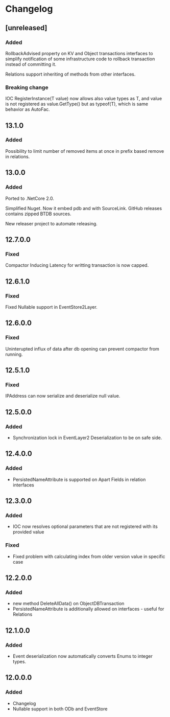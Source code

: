 # Changelog

## [unreleased]

### Added

RollbackAdvised property on KV and Object transactions interfaces to simplify notification of some infrastructure code to rollback transaction instead of committing it.

Relations support inheriting of methods from other interfaces.

### Breaking change

IOC RegisterInstance<T>(T value) now allows also value types as T, and value is not registered as value.GetType() but as typeof(T), which is same behavior as AutoFac.

## 13.1.0

### Added

Possibility to limit number of removed items at once in prefix based remove in relations.

## 13.0.0

### Added

Ported to .NetCore 2.0.

Simplified Nuget. Now it embed pdb and with SourceLink. GitHub releases contains zipped BTDB sources.

New releaser project to automate releasing.

## 12.7.0.0

### Fixed

Compactor Inducing Latency for writting transaction is now capped.

## 12.6.1.0

### Fixed

Fixed Nullable support in EventStore2Layer.

## 12.6.0.0

### Fixed

Uninterupted influx of data after db opening can prevent compactor from running.

## 12.5.1.0

### Fixed

IPAddress can now serialize and deserialize null value.

## 12.5.0.0

### Added

*   Synchronization lock in EventLayer2 Deserialization to be on safe side.

## 12.4.0.0

### Added

*   PersistedNameAttribute is supported on Apart Fields in relation interfaces

## 12.3.0.0

### Added

*   IOC now resolves optional parameters that are not registered with its provided value

### Fixed

*   Fixed problem with calculating index from older version value in specific case

## 12.2.0.0

### Added

*   new method DeleteAllData() on ObjectDBTransaction
*   PersistedNameAttribute is additionally allowed on interfaces - useful for Relations

## 12.1.0.0

### Added

*   Event deserialization now automatically converts Enums to integer types.

## 12.0.0.0

### Added

*   Changelog
*   Nullable support in both ODb and EventStore
